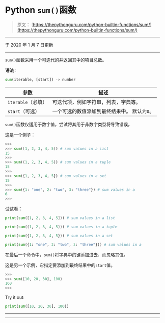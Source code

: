 # Python `sum()`函数

> 原文： [https://thepythonguru.com/python-builtin-functions/sum/](https://thepythonguru.com/python-builtin-functions/sum/)

* * *

于 2020 年 1 月 7 日更新

* * *

`sum()`函数采用一个可迭代的并返回其中的项目总数。

**语法**：

```py
sum(iterable, [start]) -> number

```

| 参数 | 描述 |
| --- | --- |
| `iterable`（必填） | 可迭代项，例如字符串，列表，字典等。 |
| `start`（可选） | 一个可选的数值添加到最终结果中。 默认为`0`。 |

`sum()`函数仅适用于数字值，尝试将其用于非数字类型将导致错误。

这是一个例子：

```py
>>> 
>>> sum([1, 2, 3, 4, 5]) # sum values in a list
15
>>> 
>>> sum((1, 2, 3, 4, 5)) # sum values in a tuple
15
>>> 
>>> sum({1, 2, 3, 4, 5}) # sum values in a set
15
>>> 
>>> sum({1: "one", 2: "two", 3: "three"}) # sum values in a 
6
>>>

```

试试看：

```py
print(sum([1, 2, 3, 4, 5])) # sum values in a list

print(sum((1, 2, 3, 4, 5))) # sum values in a tuple

print(sum({1, 2, 3, 4, 5})) # sum values in a set

print(sum({1: "one", 2: "two", 3: "three"})) # sum values in a 
```

在最后一个命令中，`sum()`将字典中的键添加进去，而忽略其值。

这是另一个示例，它指定要添加到最终结果中的`start`值。

```py
>>> 
>>> sum([10, 20, 30], 100)
160
>>>

```

Try it out:

```py
print(sum([10, 20, 30], 100)) 
```

* * *

* * *